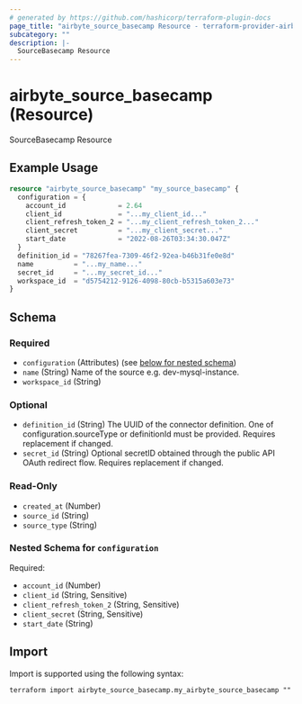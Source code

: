 ```yaml
---
# generated by https://github.com/hashicorp/terraform-plugin-docs
page_title: "airbyte_source_basecamp Resource - terraform-provider-airbyte"
subcategory: ""
description: |-
  SourceBasecamp Resource
---
```


# airbyte_source_basecamp (Resource)

SourceBasecamp Resource

## Example Usage

```terraform
resource "airbyte_source_basecamp" "my_source_basecamp" {
  configuration = {
    account_id             = 2.64
    client_id              = "...my_client_id..."
    client_refresh_token_2 = "...my_client_refresh_token_2..."
    client_secret          = "...my_client_secret..."
    start_date             = "2022-08-26T03:34:30.047Z"
  }
  definition_id = "78267fea-7309-46f2-92ea-b46b31fe0e8d"
  name          = "...my_name..."
  secret_id     = "...my_secret_id..."
  workspace_id  = "d5754212-9126-4098-80cb-b5315a603e73"
}
```

<!-- schema generated by tfplugindocs -->
## Schema

### Required

- `configuration` (Attributes) (see [below for nested schema](#nestedatt--configuration))
- `name` (String) Name of the source e.g. dev-mysql-instance.
- `workspace_id` (String)

### Optional

- `definition_id` (String) The UUID of the connector definition. One of configuration.sourceType or definitionId must be provided. Requires replacement if changed.
- `secret_id` (String) Optional secretID obtained through the public API OAuth redirect flow. Requires replacement if changed.

### Read-Only

- `created_at` (Number)
- `source_id` (String)
- `source_type` (String)

<a id="nestedatt--configuration"></a>
### Nested Schema for `configuration`

Required:

- `account_id` (Number)
- `client_id` (String, Sensitive)
- `client_refresh_token_2` (String, Sensitive)
- `client_secret` (String, Sensitive)
- `start_date` (String)

## Import

Import is supported using the following syntax:

```shell
terraform import airbyte_source_basecamp.my_airbyte_source_basecamp ""
```
